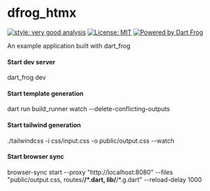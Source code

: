 # dfrog_htmx

[![style: very good analysis][very_good_analysis_badge]][very_good_analysis_link]
[![License: MIT][license_badge]][license_link]
[![Powered by Dart Frog](https://img.shields.io/endpoint?url=https://tinyurl.com/dartfrog-badge)](https://dartfrog.vgv.dev)

An example application built with dart_frog

[license_badge]: https://img.shields.io/badge/license-MIT-blue.svg
[license_link]: https://opensource.org/licenses/MIT
[very_good_analysis_badge]: https://img.shields.io/badge/style-very_good_analysis-B22C89.svg
[very_good_analysis_link]: https://pub.dev/packages/very_good_analysis

#### Start dev server
dart_frog dev
#### Start template generation
dart run build_runner watch --delete-conflicting-outputs
#### Start tailwind generation
./tailwindcss -i css/input.css -o public/output.css --watch
#### Start browser sync
browser-sync start --proxy "http://localhost:8080" --files "public/output.css, routes/**/*.dart, lib/**/*.g.dart" --reload-delay 1000